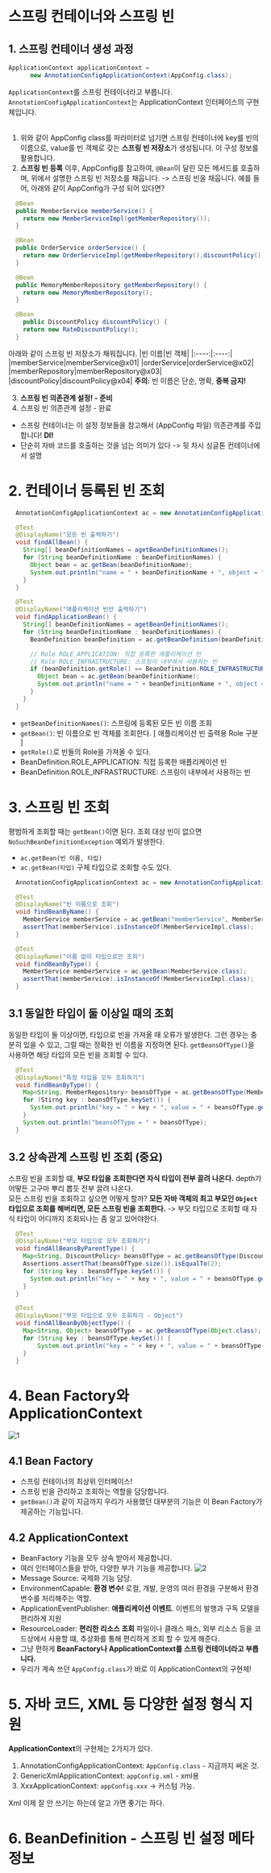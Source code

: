 
# 스프링 컨테이너와 스프링 빈
## 1. 스프링 컨테이너 생성 과정
```java
ApplicationContext applicationContext = 
      new AnnotationConfigApplicationContext(AppConfig.class);
```
`ApplicationContext`를 스프링 컨테이너라고 부릅니다. <br>
`AnnotationConfigApplicationContext`는 ApplicationContext 인터페이스의 구현체입니다. <br> <br>

1. 위와 같이 AppConfig class를 파라미터로 넘기면 스프링 컨테이너에  key를 빈의 이름으로, value를 빈 객체로 갖는 **스프링 빈 저장소**가 생성됩니다. 이 구성 정보를 활용합니다.
2. **스프링 빈 등록** 
이후, AppConfig를 참고하여, `@Bean`이 달린 모든 메서드를 호출하며, 위에서 설명한 스프링 빈 저장소를 채웁니다. -> 스프링 빈을 채웁니다. 예를 들어, 아래와 같이 AppConfig가 구성 되어 있다면?
```java
  @Bean
  public MemberService memberService() {
    return new MemberServiceImpl(getMemberRepository());
  }

  @Bean
  public OrderService orderService() {
    return new OrderServiceImpl(getMemberRepository(),discountPolicy());
  }

  @Bean
  public MemoryMemberRepository getMemberRepository() {
    return new MemoryMemberRepository();
  }

  @Bean
    public DiscountPolicy discountPolicy() {
    return new RateDiscountPolicy();
  }
```
아래와 같이 스프링 빈 저장소가 채워집니다.
|빈 이름|빈 객체|
|:----:|:----:|
|memberService|memberService@x01|
|orderService|orderService@x02|
|memberRepository|memberRepository@x03|
|discountPolicy|discountPolicy@x04|
**주의:** 빈 이름은 단순, 명확, **중복 금지!**

3. **스프링 빈 의존관계 설정! - 준비**
4. 스프링 빈 의존관계 설정 - 완료
- 스프링 컨테이너는 이 설정 정보들을 참고해서 (AppConfig 파일) 의존관계를 주입합니다! **DI!**
- 단순히 자바 코드를 호출하는 것을 넘는 의미가 있다 -> 뒷 차시 싱글톤 컨테이너에서 설명


# 2. 컨테이너 등록된 빈 조회
```java
  AnnotationConfigApplicationContext ac = new AnnotationConfigApplicationContext(AppConfig.class);

  @Test
  @DisplayName("모든 빈 출력하기")
  void findAllBean() {
    String[] beanDefinitionNames = agetBeanDefinitionNames();
    for (String beanDefinitionName : beanDefinitionNames) {
      Object bean = ac.getBean(beanDefinitionName);
      System.out.println("name = " + beanDefinitionName + ", object = " + bean);
    }
  }

  @Test
  @DisplayName("애플리케이션 빈만 출력하기")
  void findApplicationBean() {
    String[] beanDefinitionNames = agetBeanDefinitionNames();
    for (String beanDefinitionName : beanDefinitionNames) {
      BeanDefinition beanDefinition = ac.getBeanDefinition(beanDefinitionName);

      // Role ROLE_APPLICATION: 직접 등록한 애플리케이션 빈
      // Role ROLE_INFRASTRUCTURE: 스프링이 내부에서 사용하는 빈
      if (beanDefinition.getRole() == BeanDefinition.ROLE_INFRASTRUCTURE) {
        Object bean = ac.getBean(beanDefinitionName);
        System.out.println("name = " + beanDefinitionName + ", object = " + bean);
      }
    }
  }
```
- `getBeanDefinitionNames()`: 스프링에 등록된 모든 빈 이름 조회
- `getBean()`: 빈 이름으로 빈 객체를 조회한다.
[ 애플리케이션 빈 출력용 Role 구분 ]
- `getRole()`로 빈들의 Role을 가져올 수 있다.
- BeanDefinition.ROLE_APPLICATION: 직접 등록한 애플리케이션 빈
- BeanDefinition.ROLE_INFRASTRUCTURE: 스프링이 내부에서 사용하는 빈


# 3. 스프링 빈 조회
평범하게 조회할 때는 `getBean()`이면 된다. 조회 대상 빈이 없으면 `NoSuchBeanDefinitionException` 예외가 발생한다. 
- `ac.getBean(빈 이름, 타입)`
- `ac.getBean(타입)`
구체 타입으로 조회할 수도 있다.
```java
  AnnotationConfigApplicationContext ac = new AnnotationConfigApplicationContext(AppConfig.class);

  @Test
  @DisplayName("빈 이름으로 조회")
  void findBeanByName() {
    MemberService memberService = ac.getBean("memberService", MemberService.class);
    assertThat(memberService).isInstanceOf(MemberServiceImpl.class);
  }

  @Test
  @DisplayName("이름 없이 타입으로만 조회")
  void findBeanByType() {
    MemberService memberService = ac.getBean(MemberService.class);
    assertThat(memberService).isInstanceOf(MemberServiceImpl.class);
  }
```

## 3.1 동일한 타입이 둘 이상일 때의 조회
동일한 타입이 둘 이상이면, 타입으로 빈을 가져올 때 오류가 발생한다. 그런 경우는 충분히 있을 수 있고, 그럴 때는 정확한 빈 이름을 지정하면 된다. `getBeansOfType()`을 사용하면 해당 타입의 모든 빈을 조회할 수 있다.
```java
  @Test
  @DisplayName("특정 타입을 모두 조회하기")
  void findBeanByType() {
    Map<String, MemberRepository> beansOfType = ac.getBeansOfType(MemberRepository.class);
    for (Stirng key : beansOfType.keySet()) {
      System.out.println("key = " + key + ", value = " + beansOfType.get(key));
    }
    System.out.println("beansOfType = " + beansOfType);
  }
```

## 3.2 상속관계 스프링 빈 조회 (중요)
스프링 빈을 조회할 떄, **부모 타입을 조회한다면 자식 타입이 전부 끌려 나온다.** depth가 어떻든 고구마 뿌리 뽑듯 전부 끌려 나온다. <br> 모든 스프링 빈을 조회하고 싶으면 어떻게 할까? **모든 자바 객체의 최고 부모인 `Object` 타입으로 조회를 해버리면, 모든 스프링 빈을 조회한다.** -> 부모 타입으로 조회할 때 자식 타입이 어디까지 조회되나는 좀 알고 있어야한다.

```java
  @Test
  @DisplayName("부모 타입으로 모두 조회하기")
  void findAllBeansByParentType() {
    Map<String, DiscountPolicy> beansOfType = ac.getBeansOfType(DiscountPolicy.class);
    Assertions.assertThat(beansOfType.size()).isEqualTo(2);
    for (String key : beansOfType.keySet()) {
      System.out.println("key = " + key + ", value = " + beansOfType.get(key));
    }
  }

  @Test
  @DisplayName("부모 타입으로 모두 조회하기 - Object")
  void findAllBeanByObjectType() {
    Map<String, Object> beansOfType = ac.getBeansOfType(Object.class);
    for (String key : beansOfType.keySet()) {
        System.out.println("key = " + key + ", value = " + beansOfType.get(key));
    }
  }
```

# 4. Bean Factory와 ApplicationContext
![1](https://user-images.githubusercontent.com/71186266/186032105-26395c57-7c4c-47f3-9c83-27170b022210.png)

## 4.1 Bean Factory
- 스프링 컨테이너의 최상위 인터페이스!
- 스프링 빈을 관리하고 조회하는 역할을 담당합니다.
- `getBean()`과 같이 지금까지 우리가 사용했던 대부분의 기능은 이 Bean Factory가 제공하는 기능입니다.

## 4.2 ApplicationContext
- BeanFactory 기능을 모두 상속 받아서 제공합니다.
- 여러 인터페이스들을 받아, 다양한 부가 기능을 제공합니다.
![2](https://user-images.githubusercontent.com/71186266/186032843-2a022390-b952-4314-b8ca-45c227cb2c94.png)
- Message Source: 국제화 기능 담당.
- EnvironmentCapable: **환경 변수!** 로컬, 개발, 운영의 여러 환경을 구분해서 환경변수를 처리해주는 역할.
- ApplicationEventPublisher: **애플리케이션 이벤트**. 이벤트의 발행과 구독 모델을 편리하게 지원
- ResourceLoader: **편리한 리소스 조회** 파일이나 클래스 패스, 외부 리소스 등을 코드상에서 사용할 떄, 추상화를 통해 편리하게 조회 할 수 있게 해준다.
- 그냥 편하게 **BeanFactory나 ApplicationContext를 스프링 컨테이너라고 부릅니다.**
- 우리가 계속 쓰던 `AppConfig.class`가 바로 이 ApplicationContext의 구현체!

# 5. 자바 코드, XML 등 다양한 설정 형식 지원
**ApplicationContext**의 구현체는 2가지가 있다.
1. AnnotationConfigApplicationContext: `AppConfig.class` - 지금까지 써온 것.
2. GenericXmlApplicationContext: `appConfig.xml` - xml용
3. XxxApplicationContext: `appConfig.xxx` -> 커스텀 가능.

Xml 이제 잘 안 쓰기는 하는데 알고 가면 좋기는 하다.

# 6. BeanDefinition - 스프링 빈 설정 메타 정보
